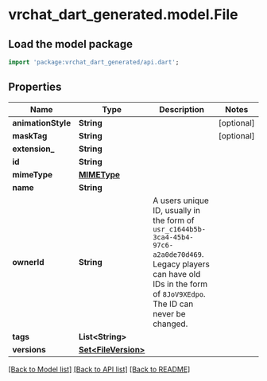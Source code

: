 # vrchat_dart_generated.model.File

## Load the model package
```dart
import 'package:vrchat_dart_generated/api.dart';
```

## Properties
Name | Type | Description | Notes
------------ | ------------- | ------------- | -------------
**animationStyle** | **String** |  | [optional] 
**maskTag** | **String** |  | [optional] 
**extension_** | **String** |  | 
**id** | **String** |  | 
**mimeType** | [**MIMEType**](MIMEType.md) |  | 
**name** | **String** |  | 
**ownerId** | **String** | A users unique ID, usually in the form of `usr_c1644b5b-3ca4-45b4-97c6-a2a0de70d469`. Legacy players can have old IDs in the form of `8JoV9XEdpo`. The ID can never be changed. | 
**tags** | **List&lt;String&gt;** |   | 
**versions** | [**Set&lt;FileVersion&gt;**](FileVersion.md) |   | 

[[Back to Model list]](../README.md#documentation-for-models) [[Back to API list]](../README.md#documentation-for-api-endpoints) [[Back to README]](../README.md)


